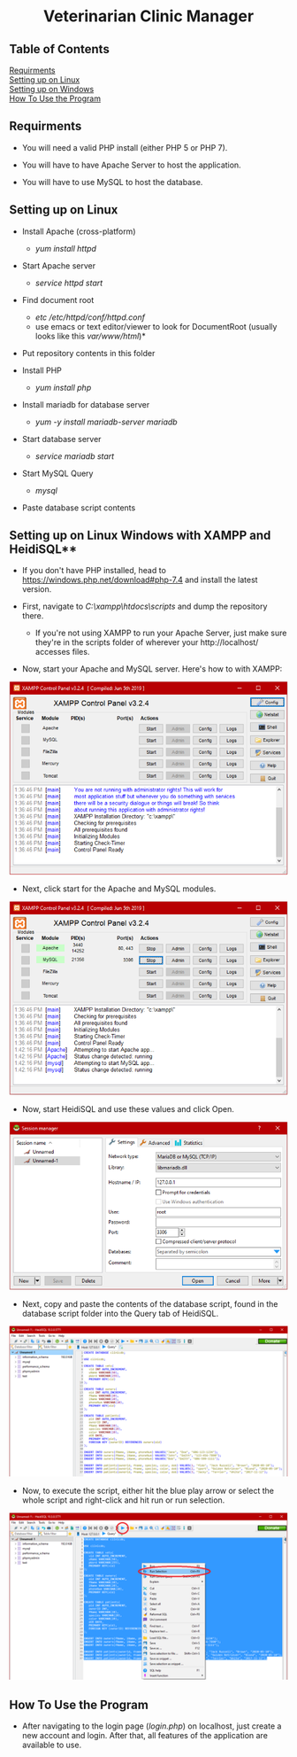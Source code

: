 <h1 align="center">
 Veterinarian Clinic Manager
</h1>

## Table of Contents
[Requirments](https://github.com/BrianASpencer/VeterinarianClinic#requirments)
<br>
[Setting up on Linux](https://github.com/BrianASpencer/VeterinarianClinic#Setting-up-on-Linux)
<br>
[Setting up on Windows](https://github.com/BrianASpencer/VeterinarianClinic#Setting-up-on-Linux-Windows-with-XAMPP-and-HeidiSQL)
<br>
[How To Use the Program](https://github.com/BrianASpencer/VeterinarianClinic#how-to-use-the-program)
<br>

## **Requirments**

* You will need a valid PHP install (either PHP 5 or PHP 7).

* You will have to have Apache Server to host the application.

* You will have to use MySQL to host the database.

## **Setting up on Linux**

* Install Apache (cross-platform)
  * *yum install httpd*

* Start Apache server
  * *service httpd start*

* Find document root
  * *etc /etc/httpd/conf/httpd.conf*
  * use emacs or text editor/viewer to look for DocumentRoot (usually looks like this *var/www/html*)*

* Put repository contents in this folder

* Install PHP
  * *yum install php*

* Install mariadb for database server
  * *yum -y install mariadb-server mariadb*

* Start database server
  * *service mariadb start*

* Start MySQL Query
  * *mysql*

* Paste database script contents

## Setting up on Linux Windows with XAMPP and HeidiSQL** 

* If you don't have PHP installed, head to https://windows.php.net/download#php-7.4 and install the latest version.

* First, navigate to *C:\xampp\htdocs\scripts* and dump the repository there.
  * If you're not using XAMPP to run your Apache Server, just make sure they're in the scripts folder of wherever your http://localhost/ accesses files.

* Now, start your Apache and MySQL server. Here's how to with XAMPP:

![Image of XAMPP](https://github.com/BrianASpencer/VeterinarianClinic/blob/master/Other/Image%20of%20XAMPP.png)

* Next, click start for the Apache and MySQL modules.

![Image of XAMPP Buttons](https://github.com/BrianASpencer/VeterinarianClinic/blob/master/Other/Image%20of%20XAMPP%20Buttons.png)

* Now, start HeidiSQL and use these values and click Open.

![Image of HeidiSQL](https://github.com/BrianASpencer/VeterinarianClinic/blob/master/Other/Image%20of%20HeidiSQL.png)

* Next, copy and paste the contents of the database script, found in the database script folder into the Query tab of HeidiSQL.

![Image of HeidiSQL w/Query](https://github.com/BrianASpencer/VeterinarianClinic/blob/master/Other/Image%20of%20HeidiSQL%20wQuery.png)

* Now, to execute the script, either hit the blue play arrow or select the whole script and right-click and hit run or run selection.

![Image of HeidiSQL w/Selection](https://github.com/BrianASpencer/VeterinarianClinic/blob/master/Other/Image%20of%20HeidiSQL%20wSelection.png)

## **How To Use the Program** 

* After navigating to the login page (*login.php*) on localhost, just create a new account and login. After that, all features of the application are available to use.
